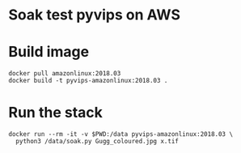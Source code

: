 # Soak test pyvips on AWS

# Build image

```
docker pull amazonlinux:2018.03
docker build -t pyvips-amazonlinux:2018.03 .
```

# Run the stack

```
docker run --rm -it -v $PWD:/data pyvips-amazonlinux:2018.03 \
  python3 /data/soak.py Gugg_coloured.jpg x.tif
```

